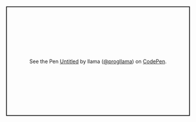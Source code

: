 <p class="codepen" data-height="300" data-default-tab="html,result" data-slug-hash="jOxNRpV" data-user="progllama" style="height: 300px; box-sizing: border-box; display: flex; align-items: center; justify-content: center; border: 2px solid; margin: 1em 0; padding: 1em;">
  <span>See the Pen <a href="https://codepen.io/progllama/pen/jOxNRpV">
  Untitled</a> by llama (<a href="https://codepen.io/progllama">@progllama</a>)
  on <a href="https://codepen.io">CodePen</a>.</span>
</p>
<script async src="https://cpwebassets.codepen.io/assets/embed/ei.js"></script>